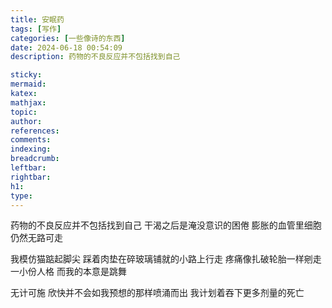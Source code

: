 ```yaml
---
title: 安眠药
tags: [写作]
categories: [一些像诗的东西]
date: 2024-06-18 00:54:09
description: 药物的不良反应并不包括找到自己

sticky:
mermaid:
katex:
mathjax:
topic:
author:
references:
comments:
indexing:
breadcrumb:
leftbar:
rightbar:
h1:
type:
---
```

药物的不良反应并不包括找到自己
干渴之后是淹没意识的困倦
膨胀的血管里细胞仍然无路可走

我模仿猫踮起脚尖
踩着肉垫在碎玻璃铺就的小路上行走
疼痛像扎破轮胎一样剜走一小份人格
而我的本意是跳舞

无计可施
欣快并不会如我预想的那样喷涌而出
我计划着吞下更多剂量的死亡